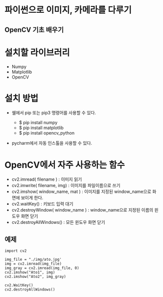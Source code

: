 # 파이썬으로 이미지, 카메라를 다루기
## OpenCV 기초 배우기

# 설치할 라이브러리 
- Numpy
- Matplotlib
- OpenCV

# 설치 방법
- 쉘에서 pip 또는 pip3 명령어를 사용할 수 있다.
    - $ pip install numpy
    - $ pip install matplotlib
    - $ pip install opencv_python

- pycharm에서 자동 인스톨을 사용할 수 있다.


# OpenCV에서 자주 사용하는 함수
- cv2.imread( filename ) : 이미지 읽기
- cv2.imwrite( filename, img) : 이미지를 파일이름으로 쓰기
- cv2.imshow( window_name, mat ) : 이미지를 지정된 window_name으로 화면에 보이게 한다.
- cv2.waitKey() : 키보드 입력 대기
- cv2.destroyWindow( window_name ) : window_name으로 지정된 이름의 윈도우 화면 닫기
- cv2.destroyAllWindows() : 모든 윈도우 화면 닫기

## 예제
~~~
import cv2

img_file = "./img/ato.jpg'
img = cv2.imread(img_file)
img_gray = cv2.imread(img_file, 0)
cv2.imshow("Ato1", img)
cv2.imshow("Ato2", img_gray)

cv2.WaitKey()
cv2.destroyAllWindows()
~~~